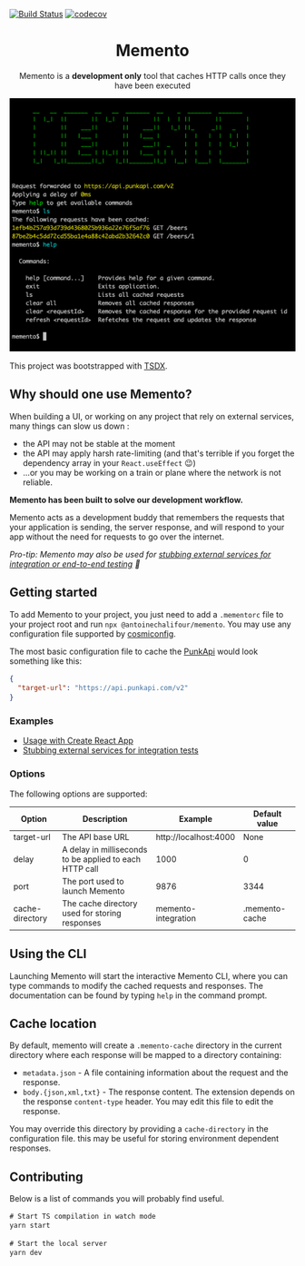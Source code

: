 [![Build Status](https://travis-ci.org/antoinechalifour/memento.svg?branch=master)](https://travis-ci.org/antoinechalifour/memento) [![codecov](https://codecov.io/gh/antoinechalifour/memento/branch/master/graph/badge.svg)](https://codecov.io/gh/antoinechalifour/memento)

<p align="center">
  <h1 align="center">Memento</h3>
  <p align="center">Memento is a <strong>development only</strong> tool that caches HTTP calls once they have been executed</p>
</p>

<div align="center"><img src="https://github.com/antoinechalifour/memento/blob/master/cover.png?raw=true" alt="Medium Zoom Demo"></div>

This project was bootstrapped with [TSDX](https://github.com/jaredpalmer/tsdx).

## Why should one use Memento?

When building a UI, or working on any project that rely on external services, many things can slow us down :

- the API may not be stable at the moment
- the API may apply harsh rate-limiting (and that's terrible if you forget the dependency array in your `React.useEffect` 😉)
- ...or you may be working on a train or plane where the network is not reliable.

**Memento has been built to solve our development workflow.**

Memento acts as a development buddy that remembers the requests that your application is sending, the server response, and will respond to your app without the need for requests to go over the internet.

*Pro-tip: Memento may also be used for [stubbing external services for integration or end-to-end testing](./examples/stub-external-services) 🎉*

## Getting started

To add Memento to your project, you just need to add a `.mementorc` file to your project root and run `npx @antoinechalifour/memento`. You may use any configuration file supported by [cosmiconfig](https://github.com/davidtheclark/cosmiconfig).

The most basic configuration file to cache the [PunkApi](https://punkapi.com/documentation/v2) would look something like this:

```json
{
  "target-url": "https://api.punkapi.com/v2"
}
```

### Examples

- [Usage with Create React App](./examples/create-react-app)
- [Stubbing external services for integration tests](./examples/stub-external-services)

### Options

The following options are supported:

| Option          | Description                                             | Example               | Default value  |
| --------------- | ------------------------------------------------------- | --------------------- | -------------- |
| target-url      | The API base URL                                        | http://localhost:4000 | None           |
| delay           | A delay in milliseconds to be applied to each HTTP call | 1000                  | 0              |
| port            | The port used to launch Memento                         | 9876                  | 3344           |
| cache-directory | The cache directory used for storing responses          | memento-integration   | .memento-cache |

## Using the CLI

Launching Memento will start the interactive Memento CLI, where you can type commands to modify the cached requests and responses. The documentation can be found by typing `help` in the command prompt.

## Cache location

By default, memento will create a `.memento-cache` directory in the current directory where each response will be mapped to a directory containing:

- `metadata.json` - A file containing information about the request and the response.
- `body.{json,xml,txt}` - The response content. The extension depends on the response `content-type` header. You may edit this file to edit the response.

You may override this directory by providing a `cache-directory` in the configuration file. this may be useful for storing environment dependent responses.

## Contributing

Below is a list of commands you will probably find useful.

```
# Start TS compilation in watch mode
yarn start

# Start the local server
yarn dev
```
